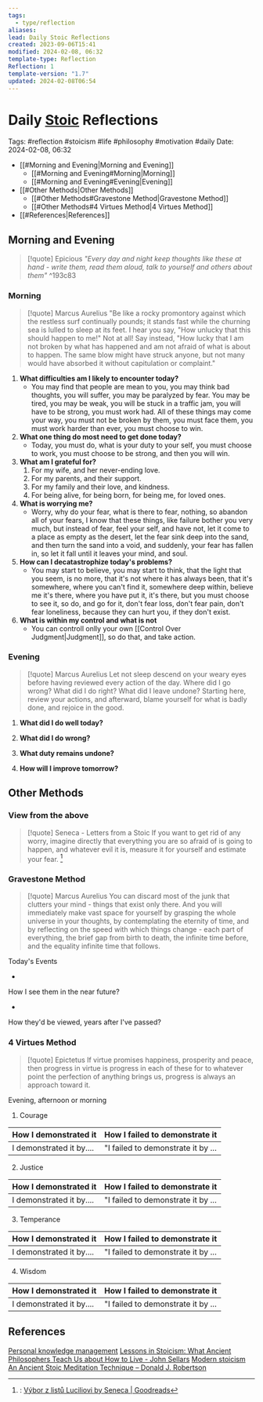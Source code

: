 ```yaml
---
tags:
  - type/reflection
aliases: 
lead: Daily Stoic Reflections
created: 2023-09-06T15:41
modified: 2024-02-08, 06:32
template-type: Reflection
Reflection: 1
template-version: "1.7"
updated: 2024-02-08T06:54
---
```

# Daily [Stoic](../SLIP-BOX/Stoicism.md) Reflections

Tags:  #reflection #stoicism #life #philosophy #motivation #daily 
Date: 2024-02-08, 06:32

- [[#Morning and Evening|Morning and Evening]]
	- [[#Morning and Evening#Morning|Morning]]
	- [[#Morning and Evening#Evening|Evening]]
- [[#Other Methods|Other Methods]]
	- [[#Other Methods#Gravestone Method|Gravestone Method]]
	- [[#Other Methods#4 Virtues Method|4 Virtues Method]]
- [[#References|References]]


## Morning and Evening

> [!quote] Epicious 
> _"Every day and night keep thoughts like these at hand - write them, read them aloud, talk to yourself and others about them"_
^193c83
### Morning

> [!quote] Marcus Aurelius
> "Be like a rocky promontory against which the restless surf continually pounds; it stands fast while the churning sea is lulled to sleep at its feet. I hear you say, "How unlucky that this should happen to me!" Not at all! Say instead, "How lucky that I am not broken by what has happened and am not afraid of what is about to happen. The same blow might have struck anyone, but not many would have absorbed it without capitulation or complaint."

1. **What difficulties am I likely to encounter today?**
	-  You may find that people are mean to you, you may think bad thoughts, you will suffer, you may be paralyzed by fear. You may be tired, you may be weak, you will be stuck in a traffic jam, you will have to be strong, you must work had. All of these things may come your way, you must not be broken by them, you must face them, you must work harder than ever, you must choose to win.
2. **What one thing do most need to get done today?**
	- Today, you must do, what is your duty to your self, you must choose to work, you must choose to be strong, and then you will win.
1. **What am I grateful for?**
	1. For my wife, and her never-ending love.
	2. For my parents, and their support.
	3. For my family and their love, and kindness.
	4. For being alive, for being born, for being me, for loved ones. 
2. **What is worrying me?**
	- Worry, why do your fear, what is there to fear, nothing, so abandon all of your fears, I know that these things, like failure bother you very much, but instead of fear, feel your self, and have not, let it come to a place as empty as the desert, let the fear sink deep into the sand, and then turn the sand into a void, and suddenly, your fear has fallen in, so let it fall until it leaves your mind, and soul.
3. **How can I decatastrophize today's problems?**
	- You may start to believe, you may start to think, that the light that you seem, is no more, that it's not where it has always been, that it's somewhere, where you can't find it, somewhere deep within, believe me it's there, where you have put it, it's there, but you must choose to see it, so do, and go for it, don't fear loss, don't fear pain, don't fear loneliness, because they can hurt you, if they don't exist.
1. **What is within my control and what is not**
	- You can controll onlly your own [[Control Over Judgment|Judgment]], so do that, and take action.

### Evening

> [!quote] Marcus Aurelius
> Let not sleep descend on your weary eyes before having reviewed every action of the day. Where did I go wrong? What did I do right? What did I leave undone? Starting here, review your actions, and afterward, blame yourself for what is badly done, and rejoice in the good.

1. **What did I do well today?**

2. **What did I do wrong?**

4. **What duty remains undone?**

5. **How will I improve tomorrow?**

## Other Methods

### View from the above

> [!quote] Seneca - Letters from a Stoic
> If you want to get rid of any worry, imagine directly that everything you are so afraid of is going to happen, and whatever evil it is, measure it for yourself and estimate your fear. [^Seneca]


### Gravestone Method

> [!quote] Marcus Aurelius
> You can discard most of the junk that clutters your mind - things that exist only there. And you will immediately make vast space for yourself by grasping the whole universe in your thoughts, by contemplating the eternity of time, and by reflecting on the speed with which things change - each part of everything, the brief gap from birth to death, the infinite time before, and the equality infinite time that follows. 

Today's Events 

-

How I see them in the near future? 

-

How they'd be viewed, years after I've passed?

### 4 Virtues Method

> [!quote] Epictetus 
> If virtue promises happiness, prosperity and peace, then progress in virtue is progress in each of these for to whatever point the perfection of anything brings us, progress is always an approach toward it.

Evening, afternoon or morning

1. Courage 

| How I demonstrated it  | How I failed to demonstrate it |
| ------------------- | ---------------- |
| I demonstrated it by....                 | "I failed to demonstrate it by ...              |

2. Justice

| How I demonstrated it  | How I failed to demonstrate it |
| ------------------- | ---------------- |
| I demonstrated it by....                 | "I failed to demonstrate it by ...             

3. Temperance

| How I demonstrated it  | How I failed to demonstrate it |
| ------------------- | ---------------- |
| I demonstrated it by....                 | "I failed to demonstrate it by ...             

4. Wisdom

| How I demonstrated it  | How I failed to demonstrate it |
| ------------------- | ---------------- |
| I demonstrated it by....                 | "I failed to demonstrate it by ...             

## References

[Personal knowledge management](Personal%20knowledge%20management.md)
[Lessons in Stoicism: What Ancient Philosophers Teach Us about How to Live - John Sellars](https://books.google.cz/books/about/Lessons_in_Stoicism.html?id=ky84zQEACAAJ&redir_esc=y)
[Modern stoicism](https://modernstoicism.com/)
[An Ancient Stoic Meditation Technique – Donald J. Robertson](https://donaldrobertson.name/2017/03/22/an-ancient-stoic-meditation-technique/)

[^Seneca]:: [Výbor z listů Luciliovi by Seneca | Goodreads](https://www.goodreads.com/book/show/23340595-v-bor-z-list-luciliovi) 